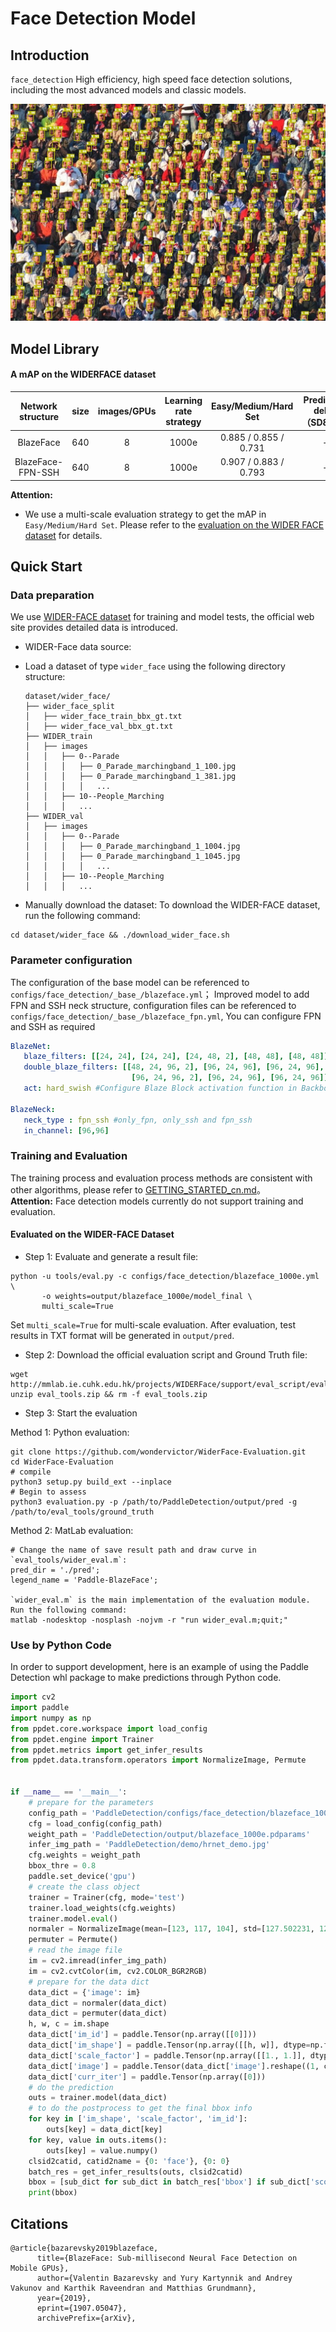 # Face Detection Model

## Introduction
`face_detection` High efficiency, high speed face detection solutions, including the most advanced models and classic models.

![](../../docs/images/12_Group_Group_12_Group_Group_12_935.jpg)

## Model Library

#### A mAP on the WIDERFACE dataset

| Network structure | size | images/GPUs | Learning rate strategy | Easy/Medium/Hard Set  | Prediction delay（SD855）| Model size(MB) | Download | Configuration File |
|:------------:|:--------:|:----:|:-------:|:-------:|:---------:|:----------:|:---------:|:--------:|
| BlazeFace  | 640  |    8    | 1000e     | 0.885 / 0.855 / 0.731 | - | 0.472 |[link](https://paddledet.bj.bcebos.com/models/blazeface_1000e.pdparams) | [Configuration File](https://github.com/PaddlePaddle/PaddleDetection/tree/release/2.6/configs/face_detection/blazeface_1000e.yml) |
| BlazeFace-FPN-SSH  | 640  |    8    | 1000e     | 0.907 / 0.883 / 0.793 | - | 0.479 |[link](https://paddledet.bj.bcebos.com/models/blazeface_fpn_ssh_1000e.pdparams) | [Configuration File](https://github.com/PaddlePaddle/PaddleDetection/tree/release/2.6/configs/face_detection/blazeface_fpn_ssh_1000e.yml) |

**Attention:**  
- We use a multi-scale evaluation strategy to get the mAP in `Easy/Medium/Hard Set`. Please refer to the [evaluation on the WIDER FACE dataset](#Evaluated-on-the-WIDER-FACE-Dataset) for details.

## Quick Start

### Data preparation
We use [WIDER-FACE dataset](http://shuoyang1213.me/WIDERFACE/) for training and model tests, the official web site provides detailed data is introduced.
- WIDER-Face data source:  
- Load a dataset of type `wider_face` using the following directory structure:
  ```
  dataset/wider_face/
  ├── wider_face_split
  │   ├── wider_face_train_bbx_gt.txt
  │   ├── wider_face_val_bbx_gt.txt
  ├── WIDER_train
  │   ├── images
  │   │   ├── 0--Parade
  │   │   │   ├── 0_Parade_marchingband_1_100.jpg
  │   │   │   ├── 0_Parade_marchingband_1_381.jpg
  │   │   │   │   ...
  │   │   ├── 10--People_Marching
  │   │   │   ...
  ├── WIDER_val
  │   ├── images
  │   │   ├── 0--Parade
  │   │   │   ├── 0_Parade_marchingband_1_1004.jpg
  │   │   │   ├── 0_Parade_marchingband_1_1045.jpg
  │   │   │   │   ...
  │   │   ├── 10--People_Marching
  │   │   │   ...
  ```

- Manually download the dataset:
To download the WIDER-FACE dataset, run the following command:
```
cd dataset/wider_face && ./download_wider_face.sh
```

### Parameter configuration
The configuration of the base model can be referenced to `configs/face_detection/_base_/blazeface.yml`；
Improved model to add FPN and SSH neck structure, configuration files can be referenced to `configs/face_detection/_base_/blazeface_fpn.yml`, You can configure FPN and SSH as required
```yaml
BlazeNet:
   blaze_filters: [[24, 24], [24, 24], [24, 48, 2], [48, 48], [48, 48]]
   double_blaze_filters: [[48, 24, 96, 2], [96, 24, 96], [96, 24, 96],
                           [96, 24, 96, 2], [96, 24, 96], [96, 24, 96]]
   act: hard_swish #Configure Blaze Block activation function in Backbone. The basic model is Relu. hard_swish is needed to add FPN and SSH

BlazeNeck:
   neck_type : fpn_ssh #only_fpn, only_ssh and fpn_ssh
   in_channel: [96,96]
```



### Training and Evaluation
The training process and evaluation process methods are consistent with other algorithms, please refer to [GETTING_STARTED_cn.md](../../docs/tutorials/GETTING_STARTED_cn.md)。  
**Attention:** Face detection models currently do not support training and evaluation.

#### Evaluated on the WIDER-FACE Dataset
- Step 1: Evaluate and generate a result file:
```shell
python -u tools/eval.py -c configs/face_detection/blazeface_1000e.yml \
       -o weights=output/blazeface_1000e/model_final \
       multi_scale=True
```
Set `multi_scale=True` for multi-scale evaluation. After evaluation, test results in TXT format will be generated in `output/pred`.

- Step 2: Download the official evaluation script and Ground Truth file:
```
wget http://mmlab.ie.cuhk.edu.hk/projects/WIDERFace/support/eval_script/eval_tools.zip
unzip eval_tools.zip && rm -f eval_tools.zip
```

- Step 3: Start the evaluation

Method 1: Python evaluation:
```
git clone https://github.com/wondervictor/WiderFace-Evaluation.git
cd WiderFace-Evaluation
# compile
python3 setup.py build_ext --inplace
# Begin to assess
python3 evaluation.py -p /path/to/PaddleDetection/output/pred -g /path/to/eval_tools/ground_truth
```

Method 2: MatLab evaluation:
```
# Change the name of save result path and draw curve in `eval_tools/wider_eval.m`:
pred_dir = './pred';  
legend_name = 'Paddle-BlazeFace';

`wider_eval.m` is the main implementation of the evaluation module. Run the following command:
matlab -nodesktop -nosplash -nojvm -r "run wider_eval.m;quit;"
```

### Use by Python Code
In order to support development, here is an example of using the Paddle Detection whl package to make predictions through Python code.
```python
import cv2
import paddle
import numpy as np
from ppdet.core.workspace import load_config
from ppdet.engine import Trainer
from ppdet.metrics import get_infer_results
from ppdet.data.transform.operators import NormalizeImage, Permute


if __name__ == '__main__':
    # prepare for the parameters
    config_path = 'PaddleDetection/configs/face_detection/blazeface_1000e.yml'
    cfg = load_config(config_path)
    weight_path = 'PaddleDetection/output/blazeface_1000e.pdparams'
    infer_img_path = 'PaddleDetection/demo/hrnet_demo.jpg'
    cfg.weights = weight_path
    bbox_thre = 0.8
    paddle.set_device('gpu')
    # create the class object
    trainer = Trainer(cfg, mode='test')
    trainer.load_weights(cfg.weights)
    trainer.model.eval()
    normaler = NormalizeImage(mean=[123, 117, 104], std=[127.502231, 127.502231, 127.502231], is_scale=False)
    permuter = Permute()
    # read the image file
    im = cv2.imread(infer_img_path)
    im = cv2.cvtColor(im, cv2.COLOR_BGR2RGB)
    # prepare for the data dict
    data_dict = {'image': im}
    data_dict = normaler(data_dict)
    data_dict = permuter(data_dict)
    h, w, c = im.shape
    data_dict['im_id'] = paddle.Tensor(np.array([[0]]))
    data_dict['im_shape'] = paddle.Tensor(np.array([[h, w]], dtype=np.float32))
    data_dict['scale_factor'] = paddle.Tensor(np.array([[1., 1.]], dtype=np.float32))
    data_dict['image'] = paddle.Tensor(data_dict['image'].reshape((1, c, h, w)))
    data_dict['curr_iter'] = paddle.Tensor(np.array([0]))
    # do the prediction
    outs = trainer.model(data_dict)
    # to do the postprocess to get the final bbox info
    for key in ['im_shape', 'scale_factor', 'im_id']:
        outs[key] = data_dict[key]
    for key, value in outs.items():
        outs[key] = value.numpy()
    clsid2catid, catid2name = {0: 'face'}, {0: 0}
    batch_res = get_infer_results(outs, clsid2catid)
    bbox = [sub_dict for sub_dict in batch_res['bbox'] if sub_dict['score'] > bbox_thre]
    print(bbox)
```


## Citations

```
@article{bazarevsky2019blazeface,
      title={BlazeFace: Sub-millisecond Neural Face Detection on Mobile GPUs},
      author={Valentin Bazarevsky and Yury Kartynnik and Andrey Vakunov and Karthik Raveendran and Matthias Grundmann},
      year={2019},
      eprint={1907.05047},
      archivePrefix={arXiv},
```
